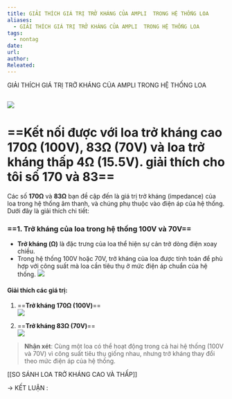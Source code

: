 ```yaml
---
title: GIẢI THÍCH GIÁ TRỊ TRỞ KHÁNG CỦA AMPLI  TRONG HỆ THỐNG LOA
aliases:
  - GIẢI THÍCH GIÁ TRỊ TRỞ KHÁNG CỦA AMPLI  TRONG HỆ THỐNG LOA
tags:
  - nontag
date: 
url: 
author: 
Releated:
---
```



GIẢI THÍCH GIÁ TRỊ TRỞ KHÁNG CỦA AMPLI  TRONG HỆ THỐNG LOA

![](https://i.imgur.com/gOROCqs.png)
---
# ==Kết nối được với loa trở kháng cao 170Ω (100V), 83Ω (70V) và loa trở kháng thấp 4Ω (15.5V). giải thích cho tôi số 170 và 83==


Các số **170Ω** và **83Ω** bạn đề cập đến là giá trị trở kháng (impedance) của loa trong hệ thống âm thanh, và chúng phụ thuộc vào điện áp của hệ thống. Dưới đây là giải thích chi tiết:
### ==1. **Trở kháng của loa trong hệ thống 100V và 70V**==

- **Trở kháng (Ω)** là đặc trưng của loa thể hiện sự cản trở dòng điện xoay chiều.
- Trong hệ thống 100V hoặc 70V, trở kháng của loa được tính toán để phù hợp với công suất mà loa cần tiêu thụ ở mức điện áp chuẩn của hệ thống.
![](https://i.imgur.com/MTEGM0d.png)


#### Giải thích các giá trị:

1. ==**Trở kháng 170Ω (100V)**==  
    ![](https://i.imgur.com/IkBPHPb.png)

    
2. ==**Trở kháng 83Ω (70V)**==  
    ![](https://i.imgur.com/lBjwBUX.png)

    

> **Nhận xét**: Cùng một loa có thể hoạt động trong cả hai hệ thống (100V và 70V) vì công suất tiêu thụ giống nhau, nhưng trở kháng thay đổi theo mức điện áp của hệ thống.


[[SO SÁNH LOA TRỞ KHÁNG CAO VÀ THẤP]]


-> KẾT LUẬN : 